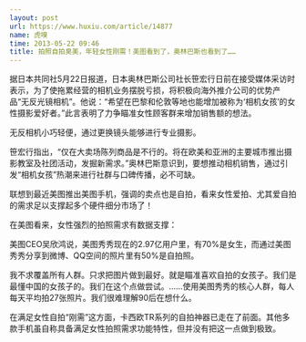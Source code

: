 ```yaml
---
layout: post
url: https://www.huxiu.com/article/14877
name: 虎嗅
time: 2013-05-22 09:46
title: 拍照自拍臭美，年轻女性刚需！美图看到了，奥林巴斯也看到了……
---
```

据日本共同社5月22日报道，日本奥林巴斯公司社长笹宏行日前在接受媒体采访时表示，为了使拖累经营的相机业务摆脱亏损，将积极向海外推介公司的优势产品“无反光镜相机”。他说：“希望在巴黎和伦敦等地也能增加被称为‘相机女孩’的女性摄影爱好者。”此言表明了力争瞄准女性顾客群来增加销售额的想法。

无反相机小巧轻便，通过更换镜头能够进行专业摄影。

笹宏行指出，“仅在大卖场陈列商品是不行的。将在欧美和亚洲的主要城市推出摄影教室及社团活动，发掘新需求。”奥林巴斯意识到，要想推动相机销售，通过引发“相机女孩”热潮来进行社群与口碑传播，必不可缺。

联想到最近美图推出美图手机，强调的卖点也是自拍，看来女性爱拍、尤其爱自拍的需求足以支撑起多个硬件细分市场了！

在美图看来，女性强烈的拍照需求有数据支撑：

美图CEO吴欣鸿说，美图秀秀现在的2.97亿用户里，有70%是女生，而通过美图秀秀分享到微博、QQ空间的照片里有50%是自拍照。

我不求覆盖所有人群。只求把图片做到最好。就是瞄准喜欢自拍的女孩子。我们是最懂中国的女孩子的。我们在这个点做尝试。……使用美图秀秀的核心人群，每人每天平均拍27张照片。我们很难理解90后在想什么。

在满足女性自拍“刚需”这方面，卡西欧TR系列的自拍神器已走在了前面。其他多款手机虽自称具备满足女性拍照需求功能特性，但并没有把这一点做到极致。

